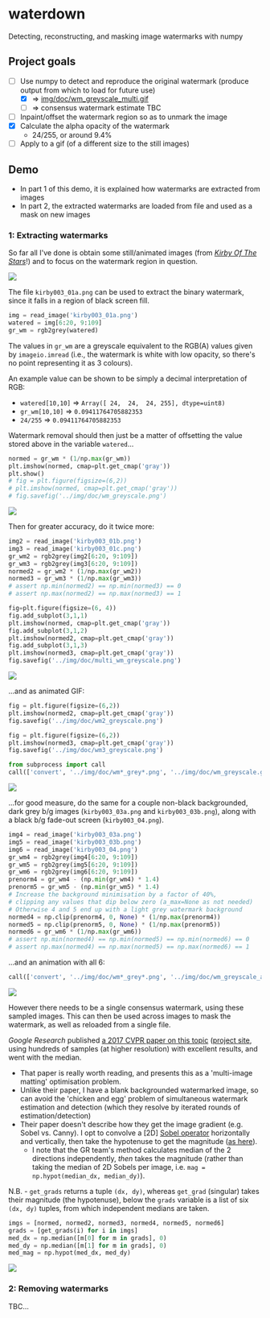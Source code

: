 # waterdown

Detecting, reconstructing, and masking image watermarks with numpy

## Project goals

- [ ] Use numpy to detect and reproduce the original watermark (produce output from which to load for future use)
  - [x] ⇒ [img/doc/wm_greyscale_multi.gif](img/doc/wm_greyscale_multi.gif)
  - [ ] ⇒ consensus watermark estimate TBC
- [ ] Inpaint/offset the watermark region so as to unmark the image
- [x] Calculate the alpha opacity of the watermark
  - 24/255, or around 9.4%
- [ ] Apply to a gif (of a different size to the still images)

## Demo

- In part 1 of this demo, it is explained how watermarks are extracted from images
- In part 2, the extracted watermarks are loaded from file and used as a mask on new images

### 1: Extracting watermarks

So far all I've done is obtain some still/animated images (from
[_Kirby Of The Stars_](https://en.wikipedia.org/wiki/Kirby_of_the_Stars)!)
and to focus on the watermark region in question.

![](img/kirby003_01a.png)

The file `kirby003_01a.png` can be used to extract the binary watermark,
since it falls in a region of black screen fill.

```py
img = read_image('kirby003_01a.png')
watered = img[6:20, 9:109]
gr_wm = rgb2grey(watered)
```

The values in `gr_wm` are a greyscale equivalent to the RGB(A) values
given by `imageio.imread` (i.e., the watermark is white with low opacity,
so there's no point representing it as 3 colours).

An example value can be shown to be simply a decimal interpretation of RGB:

- `watered[10,10]` ⇒ `Array([ 24,  24,  24, 255], dtype=uint8)`
- `gr_wm[10,10]` ⇒ `0.09411764705882353`
- `24/255` ⇒ `0.09411764705882353`

Watermark removal should then just be a matter of offsetting the value stored
above in the variable `watered`...

```py
normed = gr_wm * (1/np.max(gr_wm))
plt.imshow(normed, cmap=plt.get_cmap('gray'))
plt.show()
# fig = plt.figure(figsize=(6,2))
# plt.imshow(normed, cmap=plt.get_cmap('gray'))
# fig.savefig('../img/doc/wm_greyscale.png')
```

![](img/doc/wm_greyscale.png)

Then for greater accuracy, do it twice more:

```py
img2 = read_image('kirby003_01b.png')
img3 = read_image('kirby003_01c.png')
gr_wm2 = rgb2grey(img2[6:20, 9:109])
gr_wm3 = rgb2grey(img3[6:20, 9:109])
normed2 = gr_wm2 * (1/np.max(gr_wm2))
normed3 = gr_wm3 * (1/np.max(gr_wm3))
# assert np.min(normed2) == np.min(normed3) == 0
# assert np.max(normed2) == np.max(normed3) == 1

fig=plt.figure(figsize=(6, 4))
fig.add_subplot(3,1,1)
plt.imshow(normed, cmap=plt.get_cmap('gray'))
fig.add_subplot(3,1,2)
plt.imshow(normed2, cmap=plt.get_cmap('gray'))
fig.add_subplot(3,1,3)
plt.imshow(normed3, cmap=plt.get_cmap('gray'))
fig.savefig('../img/doc/multi_wm_greyscale.png')
```

![](img/doc/multi_wm_greyscale.png)

...and as animated GIF:

```py
fig = plt.figure(figsize=(6,2))
plt.imshow(normed2, cmap=plt.get_cmap('gray'))
fig.savefig('../img/doc/wm2_greyscale.png')

fig = plt.figure(figsize=(6,2))
plt.imshow(normed3, cmap=plt.get_cmap('gray'))
fig.savefig('../img/doc/wm3_greyscale.png')

from subprocess import call
call(['convert', '../img/doc/wm*_grey*.png', '../img/doc/wm_greyscale.gif'])
```

![](img/doc/wm_greyscale_multi.gif)

...for good measure, do the same for a couple non-black backgrounded,
dark grey b/g images (`kirby003_03a.png` and `kirby003_03b.png`),
along with a black b/g fade-out screen (`kirby003_04.png`).

```py
img4 = read_image('kirby003_03a.png')
img5 = read_image('kirby003_03b.png')
img6 = read_image('kirby003_04.png')
gr_wm4 = rgb2grey(img4[6:20, 9:109])
gr_wm5 = rgb2grey(img5[6:20, 9:109])
gr_wm6 = rgb2grey(img6[6:20, 9:109])
prenorm4 = gr_wm4 - (np.min(gr_wm4) * 1.4)
prenorm5 = gr_wm5 - (np.min(gr_wm5) * 1.4)
# Increase the background minimisation by a factor of 40%,
# clipping any values that dip below zero (a_max=None as not needed)
# Otherwise 4 and 5 end up with a light grey watermark background
normed4 = np.clip(prenorm4, 0, None) * (1/np.max(prenorm4))
normed5 = np.clip(prenorm5, 0, None) * (1/np.max(prenorm5))
normed6 = gr_wm6 * (1/np.max(gr_wm6))
# assert np.min(normed4) == np.min(normed5) == np.min(normed6) == 0
# assert np.max(normed4) == np.max(normed5) == np.max(normed6) == 1
```

...and an animation with all 6:

```py
call(['convert', '../img/doc/wm*_grey*.png', '../img/doc/wm_greyscale_all.gif'])
```

![](img/doc/wm_greyscale_all.gif)

However there needs to be a single consensus watermark, using these sampled images.
This can then be used across images to mask the watermark, as well as reloaded from a single file.

_Google Research_ published [a 2017 CVPR paper on this topic](https://ai.googleblog.com/2017/08/making-visible-watermarks-more-effective.html)
([project site](https://watermark-cvpr17.github.io/), using hundreds of samples (at higher resolution)
with excellent results, and went with the median.

- That paper is really worth reading, and presents this as a 'multi-image matting' optimisation problem.
- Unlike their paper, I have a blank backgrounded watermarked image, so can avoid the 'chicken and egg' problem
  of simultaneous watermark estimation and detection (which they resolve by iterated rounds of estimation/detection)
- Their paper doesn't describe how they get the image gradient (e.g. Sobel vs. Canny). I opt to convolve a 
  \[2D\] [Sobel operator](https://en.wikipedia.org/wiki/Sobel_operator) horizontally and vertically,
  then take the hypotenuse to get the magnitude ([as here](https://stackoverflow.com/a/7186582/2668831)).
  - I note that the GR team's method calculates median of the 2 directions independently, _then_ takes the magnitude
    (rather than taking the median of 2D Sobels per image, i.e. `mag = np.hypot(median_dx, median_dy)`).

N.B. - `get_grads` returns a tuple `(dx, dy)`, whereas `get_grad` (singular) takes their magnitude (the hypotenuse),
below the `grads` variable is a list of six `(dx, dy)` tuples, from which independent medians are taken.

```py
imgs = [normed, normed2, normed3, normed4, normed5, normed6]
grads = [get_grads(i) for i in imgs]
med_dx = np.median([m[0] for m in grads], 0)
med_dy = np.median([m[1] for m in grads], 0)
med_mag = np.hypot(med_dx, med_dy)
```

![](img/doc/wm_med_grad.png)

### 2: Removing watermarks

TBC...
